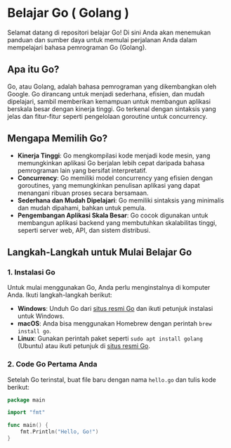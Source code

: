 # Belajar Go ( Golang )

Selamat datang di repositori belajar Go! Di sini Anda akan menemukan panduan dan sumber daya untuk memulai perjalanan Anda dalam mempelajari bahasa pemrograman Go (Golang).

## Apa itu Go?

Go, atau Golang, adalah bahasa pemrograman yang dikembangkan oleh Google. Go dirancang untuk menjadi sederhana, efisien, dan mudah dipelajari, sambil memberikan kemampuan untuk membangun aplikasi berskala besar dengan kinerja tinggi. Go terkenal dengan sintaksis yang jelas dan fitur-fitur seperti pengelolaan goroutine untuk concurrency.

## Mengapa Memilih Go?

- **Kinerja Tinggi**: Go mengkompilasi kode menjadi kode mesin, yang memungkinkan aplikasi Go berjalan lebih cepat daripada bahasa pemrograman lain yang bersifat interpretatif.
- **Concurrency**: Go memiliki model concurrency yang efisien dengan goroutines, yang memungkinkan penulisan aplikasi yang dapat menangani ribuan proses secara bersamaan.
- **Sederhana dan Mudah Dipelajari**: Go memiliki sintaksis yang minimalis dan mudah dipahami, bahkan untuk pemula.
- **Pengembangan Aplikasi Skala Besar**: Go cocok digunakan untuk membangun aplikasi backend yang membutuhkan skalabilitas tinggi, seperti server web, API, dan sistem distribusi.

## Langkah-Langkah untuk Mulai Belajar Go

### 1. Instalasi Go

Untuk mulai menggunakan Go, Anda perlu menginstalnya di komputer Anda. Ikuti langkah-langkah berikut:

- **Windows**: Unduh Go dari [situs resmi Go](https://golang.org/dl/) dan ikuti petunjuk instalasi untuk Windows.
- **macOS**: Anda bisa menggunakan Homebrew dengan perintah `brew install go`.
- **Linux**: Gunakan perintah paket seperti `sudo apt install golang` (Ubuntu) atau ikuti petunjuk di [situs resmi Go](https://golang.org/doc/install).

### 2. Code Go Pertama Anda

Setelah Go terinstal, buat file baru dengan nama `hello.go` dan tulis kode berikut:

```go
package main

import "fmt"

func main() {
    fmt.Println("Hello, Go!")
}
